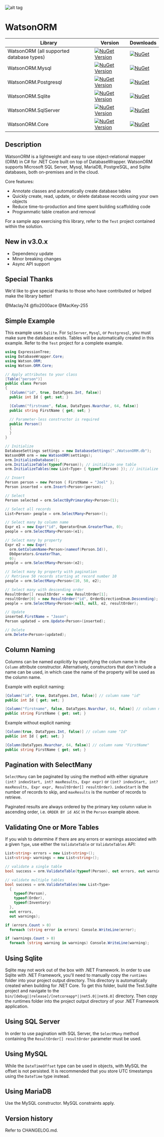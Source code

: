 ![alt tag](https://github.com/jchristn/watsonorm/blob/master/assets/watson.ico)

# WatsonORM

| Library | Version | Downloads |
|---|---|---|
| WatsonORM (all supported database types) | [![NuGet Version](https://img.shields.io/nuget/v/WatsonORM.svg?style=flat)](https://www.nuget.org/packages/WatsonORM/)  | [![NuGet](https://img.shields.io/nuget/dt/WatsonORM.svg)](https://www.nuget.org/packages/WatsonORM) |
| WatsonORM.Mysql | [![NuGet Version](https://img.shields.io/nuget/v/WatsonORM.Mysql.svg?style=flat)](https://www.nuget.org/packages/WatsonORM.Mysql/)  | [![NuGet](https://img.shields.io/nuget/dt/WatsonORM.Mysql.svg)](https://www.nuget.org/packages/WatsonORM.Mysql) |
| WatsonORM.Postgresql | [![NuGet Version](https://img.shields.io/nuget/v/WatsonORM.Postgresql.svg?style=flat)](https://www.nuget.org/packages/WatsonORM.Postgresql/)  | [![NuGet](https://img.shields.io/nuget/dt/WatsonORM.Postgresql.svg)](https://www.nuget.org/packages/WatsonORM.Postgresql) |
| WatsonORM.Sqlite | [![NuGet Version](https://img.shields.io/nuget/v/WatsonORM.Sqlite.svg?style=flat)](https://www.nuget.org/packages/WatsonORM.Sqlite/)  | [![NuGet](https://img.shields.io/nuget/dt/WatsonORM.Sqlite.svg)](https://www.nuget.org/packages/WatsonORM.Sqlite) |
| WatsonORM.SqlServer | [![NuGet Version](https://img.shields.io/nuget/v/WatsonORM.SqlServer.svg?style=flat)](https://www.nuget.org/packages/WatsonORM.SqlServer/)  | [![NuGet](https://img.shields.io/nuget/dt/WatsonORM.SqlServer.svg)](https://www.nuget.org/packages/WatsonORM.SqlServer) |
| WatsonORM.Core | [![NuGet Version](https://img.shields.io/nuget/v/WatsonORM.Core.svg?style=flat)](https://www.nuget.org/packages/WatsonORM.Core/)  | [![NuGet](https://img.shields.io/nuget/dt/WatsonORM.Core.svg)](https://www.nuget.org/packages/WatsonORM.Core) |
 
## Description

WatsonORM is a lightweight and easy to use object-relational mapper (ORM) in C# for .NET Core built on top of DatabaseWrapper.  WatsonORM supports Microsoft SQL Server, Mysql, MariaDB, PostgreSQL, and Sqlite databases, both on-premises and in the cloud.

Core features:

- Annotate classes and automatically create database tables
- Quickly create, read, update, or delete database records using your own objects
- Reduce time-to-production and time spent building scaffolding code
- Programmatic table creation and removal

For a sample app exercising this library, refer to the ```Test``` project contained within the solution.

## New in v3.0.x

- Dependency update
- Minor breaking changes
- Async API support

## Special Thanks

We'd like to give special thanks to those who have contributed or helped make the library better!

@Maclay74 @flo2000ace @MacKey-255

## Simple Example

This example uses ```Sqlite```.  For ```SqlServer```, ```Mysql```, or ```Postgresql```, you must make sure the database exists.  Tables will be automatically created in this example.  Refer to the ```Test``` project for a complete example.
```csharp
using ExpressionTree;
using DatabaseWrapper.Core;
using Watson.ORM;
using Watson.ORM.Core;

// Apply attributes to your class
[Table("person")]
public class Person
{
  [Column("id", true, DataTypes.Int, false)]
  public int Id { get; set; }

  [Column("firstname", false, DataTypes.Nvarchar, 64, false)]
  public string FirstName { get; set; }

  // Parameter-less constructor is required
  public Person()
  {
  }
}

// Initialize
DatabaseSettings settings = new DatabaseSettings("./WatsonORM.db");
WatsonORM orm = new WatsonORM(settings);
orm.InitializeDatabase();
orm.InitializeTable(typeof(Person)); // initialize one table
orm.InitializeTables(new List<Type> { typeof(Person) }); // initialize multiple tables

// Insert 
Person person = new Person { FirstName = "Joel" };
Person inserted = orm.Insert<Person>(person);

// Select
Person selected = orm.SelectByPrimaryKey<Person>(1); 

// Select all records
List<Person> people = orm.SelectMany<Person>();

// Select many by column name
Expr e1 = new Expr("id", OperatorEnum.GreaterThan, 0);
people = orm.SelectMany<Person>(e1);

// Select many by property
Expr e2 = new Expr(
  orm.GetColumnName<Person>(nameof(Person.Id)),
  DbOperators.GreaterThan,
  0);
people = orm.SelectMany<Person>(e2);

// Select many by property with pagination
// Retrieve 50 records starting at record number 10
people = orm.SelectMany<Person>(10, 50, e2);

// Select many with descending order
ResultOrder[] resultOrder = new ResultOrder[1];
resultOrder[0] = new ResultOrder("id", OrderDirectionEnum.Descending);
people = orm.SelectMany<Person>(null, null, e2, resultOrder);

// Update
inserted.FirstName = "Jason";
Person updated = orm.Update<Person>(inserted);

// Delete
orm.Delete<Person>(updated); 
```

## Column Naming

Columns can be named *explicitly* by specifying the colum name in the ```Column``` attribute constructor.  Alternatively, constructors that don't include a name can be used, in which case the name of the property will be used as the column name.

Example with explicit naming:
```csharp
[Column("id", true, DataTypes.Int, false)] // column name "id"
public int Id { get; set; }

[Column("firstname", false, DataTypes.Nvarchar, 64, false)] // column name "firstname"
public string FirstName { get; set; }
```

Example without explicit naming:
```csharp
[Column(true, DataTypes.Int, false)] // column name "Id"
public int Id { get; set; }

[Column(DataTypes.Nvarchar, 64, false)] // column name "FirstName"
public string FirstName { get; set; }
```

## Pagination with SelectMany

```SelectMany``` can be paginated by using the method with either signature ```(int? indexStart, int? maxResults, Expr expr)``` or ```(int? indexStart, int? maxResults, Expr expr, ResultOrder[] resultOrder)```.  ```indexStart``` is the number of records to skip, and ```maxResults``` is the number of records to retrieve.  

Paginated results are always ordered by the primary key column value in ascending order, i.e. ```ORDER BY id ASC``` in the ```Person``` example above.

## Validating One or More Tables

If you wish to determine if there are any errors or warnings associated with a given ```Type```, use either the ```ValidateTable``` or ```ValidateTables``` API:
```csharp
List<string> errors = new List<string>();
List<string> warnings = new List<string>();

// validate a single table
bool success = orm.ValidateTable(typeof(Person), out errors, out warnings);

// validate multiple tables
bool success = orm.ValidateTables(new List<Type> 
  {
    typeof(Person),
    typeof(Order),
    typeof(Inventory)
  },
  out errors,
  out warnings);

if (errors.Count > 0) 
  foreach (string error in errors) Console.WriteLine(error);

if (warnings.Count > 0) 
  foreach (string warning in warnings) Console.WriteLine(warning);
```

## Using Sqlite

Sqlite may not work out of the box with .NET Framework. In order to use Sqlite with .NET Framework, you'll need to manually copy the ```runtimes``` folder into your project output directory. This directory is automatically created when building for .NET Core. To get this folder, build the Test.Sqlite project and navigate to the ```bin/[debug||release]/[netcoreapp*||net5.0||net6.0]``` directory. Then copy the runtimes folder into the project output directory of your .NET Framework application.

## Using SQL Server

In order to use pagination with SQL Server, the ```SelectMany``` method containing the ```ResultOrder[] resultOrder``` parameter must be used.

## Using MySQL

While the ```DateTimeOffset``` type can be used in objects, with MySQL the offset is not persisted.  It is recommended that you store UTC timestamps using the ```DateTime``` type instead.

## Using MariaDB

Use the MySQL constructor.  MySQL constraints apply.

## Version history

Refer to CHANGELOG.md.
